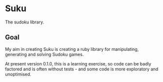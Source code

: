 # Suku
The sudoku library.

## Goal
My aim in creating Suku is creating a ruby library for manipulating, generating and solving Sudoku games.

At present version 0.1.0, this is a learning exercise, so code can be badly factored and is often without tests - and some code is more exploratory and unoptimised.
